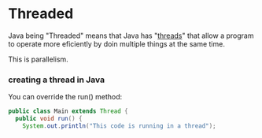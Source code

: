 # Threaded

Java being "Threaded" means that Java has "[threads](https://www.w3schools.com/java/java_threads.asp)" that allow a program to operate more eficiently by doin multiple things at the same time.

This is parallelism.

### creating a thread in Java

You can override the run() method:

```java
public class Main extends Thread {
  public void run() {
    System.out.println("This code is running in a thread");
  
```
